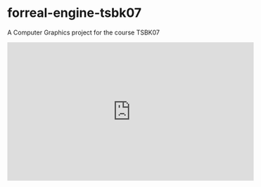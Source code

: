 # forreal-engine-tsbk07
A Computer Graphics project for the course TSBK07

<iframe width="560" height="315" src="https://www.youtube.com/embed/osctUqixOxU?si=SxEfSlpbeZrTghZa" title="YouTube video player" frameborder="0" allow="accelerometer; autoplay; clipboard-write; encrypted-media; gyroscope; picture-in-picture; web-share" referrerpolicy="strict-origin-when-cross-origin" allowfullscreen></iframe>
